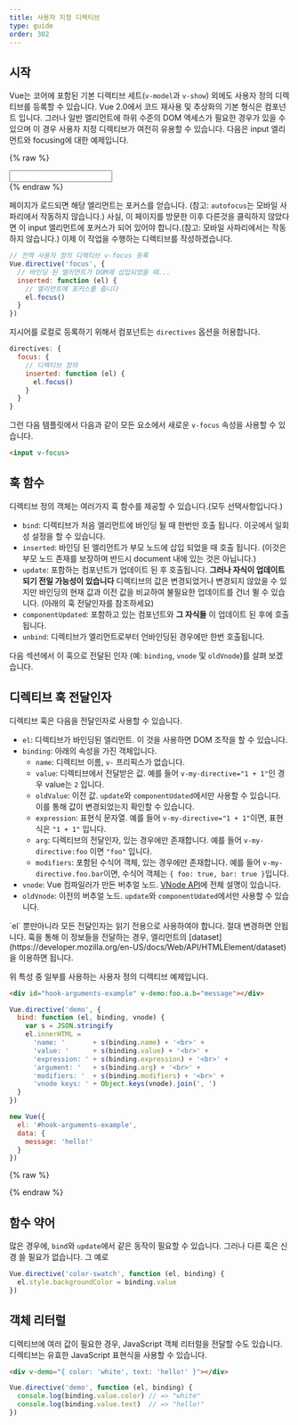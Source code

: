 ```yaml
---
title: 사용자 지정 디렉티브
type: guide
order: 302
---
```


## 시작

Vue는 코어에 포함된 기본 디렉티브 세트(`v-model`과 `v-show`) 외에도 사용자 정의 디렉티브를 등록할 수 있습니다. Vue 2.0에서 코드 재사용 및 추상화의 기본 형식은 컴포넌트 입니다. 그러나 일반 엘리먼트에 하위 수준의 DOM 액세스가 필요한 경우가 있을 수 있으며 이 경우 사용자 지정 디렉티브가 여전히 유용할 수 있습니다. 다음은 input 엘리먼트와 focusing에 대한 예제입니다.

{% raw %}
<div id="simplest-directive-example" class="demo">
  <input v-focus>
</div>
<script>
Vue.directive('focus', {
  inserted: function (el) {
    el.focus()
  }
})
new Vue({
  el: '#simplest-directive-example'
})
</script>
{% endraw %}

페이지가 로드되면 해당 엘리먼트는 포커스를 얻습니다. (참고: `autofocus`는 모바일 사파리에서 작동하지 않습니다.) 사실, 이 페이지를 방문한 이후 다른것을 클릭하지 않았다면 이 input 엘리먼트에 포커스가 되어 있어야 합니다.(참고: 모바일 사파리에서는 작동하지 않습니다.) 이제 이 작업을 수행하는 디렉티브를 작성하겠습니다.

``` js
// 전역 사용자 정의 디렉티브 v-focus 등록
Vue.directive('focus', {
  // 바인딩 된 엘리먼트가 DOM에 삽입되었을 때...
  inserted: function (el) {
    // 엘리먼트에 포커스를 줍니다
    el.focus()
  }
})
```

지시어를 로컬로 등록하기 위해서 컴포넌트는 `directives` 옵션을 허용합니다.

``` js
directives: {
  focus: {
    // 디렉티브 정의
    inserted: function (el) {
      el.focus()
    }
  }
}
```

그런 다음 템플릿에서 다음과 같이 모든 요소에서 새로운 `v-focus` 속성을 사용할 수 있습니다.

``` html
<input v-focus>
```

## 훅 함수

디렉티브 정의 객체는 여러가지 훅 함수를 제공할 수 있습니다.(모두 선택사항입니다.)

- `bind`: 디렉티브가 처음 엘리먼트에 바인딩 될 때 한번만 호출 됩니다. 이곳에서 일회성 설정을 할 수 있습니다.
- `inserted`: 바인딩 된 엘리먼트가 부모 노드에 삽입 되었을 때 호출 됩니다. (이것은 부모 노드 존재를 보장하며 반드시 document 내에 있는 것은 아닙니다.)
- `update`: 포함하는 컴포넌트가 업데이트 된 후 호출됩니다. __그러나 자식이 업데이트 되기 전일 가능성이 있습니다__ 디렉티브의 값은 변경되었거나 변경되지 않았을 수 있지만 바인딩의 현재 값과 이전 값을 비교하여 불필요한 업데이트를 건너 뛸 수 있습니다. (아래의 훅 전달인자를 참조하세요)
- `componentUpdated`: 포함하고 있는 컴포넌트와 __그 자식들__ 이 업데이트 된 후에 호출됩니다.
- `unbind`: 디렉티브가 엘리먼트로부터 언바인딩된 경우에만 한번 호출됩니다.

다음 섹션에서 이 훅으로 전달된 인자 (예: `binding`, `vnode` 및 `oldVnode`)를 살펴 보겠습니다.

## 디렉티브 훅 전달인자

디렉티브 훅은 다음을 전달인자로 사용할 수 있습니다.

- `el`: 디렉티브가 바인딩된 엘리먼트. 이 것을 사용하면 DOM 조작을 할 수 있습니다.
- `binding`: 아래의 속성을 가진 객체입니다.
  - `name`: 디렉티브 이름, `v-` 프리픽스가 없습니다.
  - `value`: 디렉티브에서 전달받은 값. 예를 들어 `v-my-directive="1 + 1"`인 경우 value는 `2` 입니다.
  - `oldValue`: 이전 값. `update`와 `componentUdated`에서만 사용할 수 있습니다. 이를 통해 값이 변경되었는지 확인할 수 있습니다.
  - `expression`: 표현식 문자열. 예를 들어 `v-my-directive="1 + 1"`이면, 표현식은 `"1 + 1"` 입니다.
  - `arg`: 디렉티브의 전달인자, 있는 경우에만 존재합니다. 예를 들어 `v-my-directive:foo` 이면  `"foo"` 입니다.
  - `modifiers`: 포함된 수식어 객체, 있는 경우에만 존재합니다. 예를 들어 `v-my-directive.foo.bar`이면, 수식어 객체는 `{ foo: true, bar: true }`입니다.
- `vnode`: Vue 컴파일러가 만든 버추얼 노드. [VNode API](../api/#VNode-Interface)에 전체 설명이 있습니다.
- `oldVnode`: 이전의 버추얼 노드. `update`와 `componentUdated`에서만 사용할 수 있습니다.

<p class="tip">`el` 뿐만아니라 모든 전달인자는 읽기 전용으로 사용하여야 합니다. 절대 변경하면 안됩니다. 훅을 통해 이 정보들을 전달하는 경우, 엘리먼트의 [dataset](https://developer.mozilla.org/en-US/docs/Web/API/HTMLElement/dataset)을 이용하면 됩니다.</p>

위 특성 중 일부를 사용하는 사용자 정의 디렉티브 예제입니다.

``` html
<div id="hook-arguments-example" v-demo:foo.a.b="message"></div>
```

``` js
Vue.directive('demo', {
  bind: function (el, binding, vnode) {
    var s = JSON.stringify
    el.innerHTML =
      'name: '       + s(binding.name) + '<br>' +
      'value: '      + s(binding.value) + '<br>' +
      'expression: ' + s(binding.expression) + '<br>' +
      'argument: '   + s(binding.arg) + '<br>' +
      'modifiers: '  + s(binding.modifiers) + '<br>' +
      'vnode keys: ' + Object.keys(vnode).join(', ')
  }
})

new Vue({
  el: '#hook-arguments-example',
  data: {
    message: 'hello!'
  }
})
```

{% raw %}
<div id="hook-arguments-example" v-demo:foo.a.b="message" class="demo"></div>
<script>
Vue.directive('demo', {
  bind: function (el, binding, vnode) {
    var s = JSON.stringify
    el.innerHTML =
      'name: '       + s(binding.name) + '<br>' +
      'value: '      + s(binding.value) + '<br>' +
      'expression: ' + s(binding.expression) + '<br>' +
      'argument: '   + s(binding.arg) + '<br>' +
      'modifiers: '  + s(binding.modifiers) + '<br>' +
      'vnode keys: ' + Object.keys(vnode).join(', ')
  }
})
new Vue({
  el: '#hook-arguments-example',
  data: {
    message: 'hello!'
  }
})
</script>
{% endraw %}

## 함수 약어

많은 경우에, `bind`와 `update`에서 같은 동작이 필요할 수 있습니다. 그러나 다른 훅은 신경 쓸 필요가 없습니다. 그 예로

``` js
Vue.directive('color-swatch', function (el, binding) {
  el.style.backgroundColor = binding.value
})
```

## 객체 리터럴

디렉티브에 여러 값이 필요한 경우, JavaScript 객체 리터럴을 전달할 수도 있습니다. 디렉티브는 유효한 JavaScript 표현식을 사용할 수 있습니다.

``` html
<div v-demo="{ color: 'white', text: 'hello!' }"></div>
```

``` js
Vue.directive('demo', function (el, binding) {
  console.log(binding.value.color) // => "white"
  console.log(binding.value.text)  // => "hello!"
})
```
